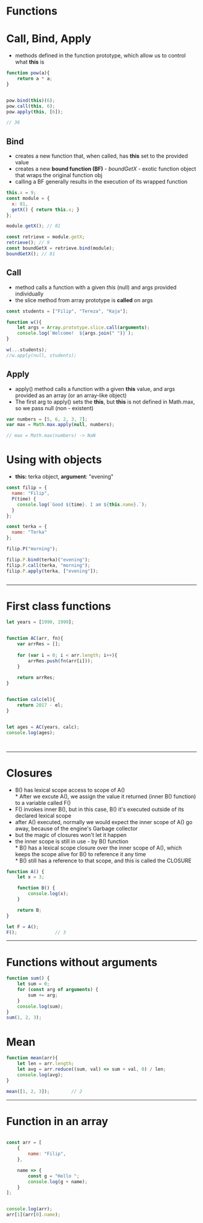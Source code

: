 # Functions


# Call, Bind, Apply
* methods defined in the function prototype, which allow us to control what **this** is

```js
function pow(a){
    return a * a;
}


pow.bind(this)(6);
pow.call(this, 6);
pow.apply(this, [6]);

// 36

```



## Bind
* creates a new function that, when called, has **this** set to the provided value
* creates a new **bound function (BF)** - *boundGetX* - exotic function object that wraps the original function obj
* calling a BF generally results in the execution of its wrapped function

```javascript
this.x = 9;    
const module = {
  x: 81,
  getX() { return this.x; }
};

module.getX(); // 81

const retrieve = module.getX;
retrieve(); // 9
const boundGetX = retrieve.bind(module);
boundGetX(); // 81
```
## Call
* method calls a function with a given *this* (null) and args provided individually
* the slice method from array prototype is **called** on args




```javascript
const students = ["Filip", "Tereza", "Kaja"];

function w(){
    let args = Array.prototype.slice.call(arguments);
    console.log(`Welcome!  ${args.join(" ")}`);
}

w(...students);
//w.apply(null, students);
```


## Apply
* apply() method calls a function with a given **this** value, and args provided as an array (or an array-like object)
* The first arg to apply() sets the **this**, but **this** is not defined in Math.max, so we pass null (non - existent)

```javascript
var numbers = [5, 6, 2, 3, 7];
var max = Math.max.apply(null, numbers); 

// max = Math.max(numbers) -> NaN
```




# Using with objects
* **this:** terka object, **argument**: "evening" 

```javascript
const filip = {
  name: "Filip",
  P(time) {
    console.log(`Good ${time}. I am ${this.name}.`);
  }
};

const terka = {
  name: "Terka"
};

filip.P("morning");

filip.P.bind(terka)("evening");
filip.P.call(terka, "morning");
filip.P.apply(terka, ["evening"]);



```


------------------------------------------------------------------------------------------------------

# First class functions
```js
let years = [1990, 1999];


function AC(arr, fn){
    var arrRes = [];
    
    for (var i = 0; i < arr.length; i++){
        arrRes.push(fn(arr[i]));
    }
    
    return arrRes;
}


function calc(el){
    return 2017 - el;
}


let ages = AC(years, calc);
console.log(ages);




```


------------------------------------------------------------------------------------------------------

# Closures

* B() has lexical scope access to scope of A()   
* After we excute A(), we assign the value it returned (inner B() function) to a variable called F()  
* F() invokes inner B(), but in this case, B() it's executed outside of its declared lexical scope  
* after A() executed, normally we would expect the inner scope of A() go away, because of the engine's Garbage collector  
* but the magic of closures won't let it happen  
* the inner scope is still in use - by B() function  
* B() has a lexical scope closure over the inner scope of A(), which keeps the scope alive for B() to reference it any time  
* B() still has a reference to that scope, and this is called the CLOSURE  

```js
function A() {
	let x = 3;

	function B() {
		console.log(x);
	}

	return B;
}

let F = A();
F();              // 3 

```

------------------------------------------------------------------------------------------------------
# Functions without arguments

```js
function sum() {
	let sum = 0;
	for (const arg of arguments) {
		sum += arg;
	}
	console.log(sum);
}
sum(1, 2, 3);
```

# Mean
```js
function mean(arr){
    let len = arr.length;
    let avg = arr.reduce((sum, val) => sum + val, 0) / len;
    console.log(avg);
}

mean([1, 2, 3]);        // 2
```

------------------------------------------------------------------------------------------------------
# Function in an array
```js

const arr = [
    {
        name: "Filip",
    },

    name => {
        const g = "Hello ";
        console.log(g + name);
    }
];


console.log(arr);
arr[1](arr[0].name);
```

